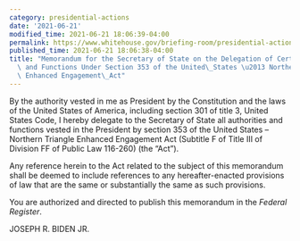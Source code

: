 ```yaml
---
category: presidential-actions
date: '2021-06-21'
modified_time: 2021-06-21 18:06:39-04:00
permalink: https://www.whitehouse.gov/briefing-room/presidential-actions/2021/06/21/memorandum-for-the-secretary-of-state-on-the-delegation-of-certain-authorities-and-functions-under-section-353-of-the-united-states-northern-triangle-enhanced-engagement-act/
published_time: 2021-06-21 18:06:38-04:00
title: "Memorandum for the Secretary of State on the Delegation of Certain Authorities\
  \ and Functions Under Section 353 of the United\_States \u2013 Northern Triangle\
  \ Enhanced Engagement\_Act"
---
```

 
By the authority vested in me as President by the Constitution and the
laws of the United States of America, including section 301 of title 3,
United States Code, I hereby delegate to the Secretary of State all
authorities and functions vested in the President by section 353 of the
United States – Northern Triangle Enhanced Engagement Act (Subtitle F of
Title III of Division FF of Public Law 116-260) (the “Act”).  
  
Any reference herein to the Act related to the subject of this
memorandum shall be deemed to include references to any
hereafter-enacted provisions of law that are the same or substantially
the same as such provisions.  
  
You are authorized and directed to publish this memorandum in the
*Federal Register*.

JOSEPH R. BIDEN JR.

